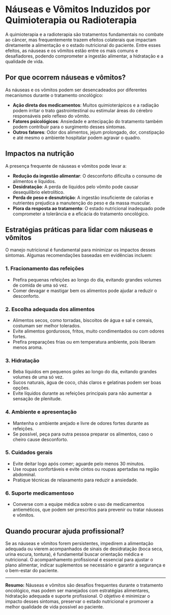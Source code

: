# Náuseas e Vômitos Induzidos por Quimioterapia ou Radioterapia

A quimioterapia e a radioterapia são tratamentos fundamentais no combate ao câncer, mas frequentemente trazem efeitos colaterais que impactam diretamente a alimentação e o estado nutricional do paciente. Entre esses efeitos, as náuseas e os vômitos estão entre os mais comuns e desafiadores, podendo comprometer a ingestão alimentar, a hidratação e a qualidade de vida.

## Por que ocorrem náuseas e vômitos?

As náuseas e os vômitos podem ser desencadeados por diferentes mecanismos durante o tratamento oncológico:

- **Ação direta dos medicamentos**: Muitos quimioterápicos e a radiação podem irritar o trato gastrointestinal ou estimular áreas do cérebro responsáveis pelo reflexo do vômito.
- **Fatores psicológicos**: Ansiedade e antecipação do tratamento também podem contribuir para o surgimento desses sintomas.
- **Outros fatores**: Odor dos alimentos, jejum prolongado, dor, constipação e até mesmo o ambiente hospitalar podem agravar o quadro.

## Impactos na nutrição

A presença frequente de náuseas e vômitos pode levar a:

- **Redução da ingestão alimentar**: O desconforto dificulta o consumo de alimentos e líquidos.
- **Desidratação**: A perda de líquidos pelo vômito pode causar desequilíbrio eletrolítico.
- **Perda de peso e desnutrição**: A ingestão insuficiente de calorias e nutrientes prejudica a manutenção do peso e da massa muscular.
- **Piora da resposta ao tratamento**: O estado nutricional inadequado pode comprometer a tolerância e a eficácia do tratamento oncológico.

## Estratégias práticas para lidar com náuseas e vômitos

O manejo nutricional é fundamental para minimizar os impactos desses sintomas. Algumas recomendações baseadas em evidências incluem:

### 1. Fracionamento das refeições

- Prefira pequenas refeições ao longo do dia, evitando grandes volumes de comida de uma só vez.
- Comer devagar e mastigar bem os alimentos pode ajudar a reduzir o desconforto.

### 2. Escolha adequada dos alimentos

- Alimentos secos, como torradas, biscoitos de água e sal e cereais, costumam ser melhor tolerados.
- Evite alimentos gordurosos, fritos, muito condimentados ou com odores fortes.
- Prefira preparações frias ou em temperatura ambiente, pois liberam menos aroma.

### 3. Hidratação

- Beba líquidos em pequenos goles ao longo do dia, evitando grandes volumes de uma só vez.
- Sucos naturais, água de coco, chás claros e gelatinas podem ser boas opções.
- Evite líquidos durante as refeições principais para não aumentar a sensação de plenitude.

### 4. Ambiente e apresentação

- Mantenha o ambiente arejado e livre de odores fortes durante as refeições.
- Se possível, peça para outra pessoa preparar os alimentos, caso o cheiro cause desconforto.

### 5. Cuidados gerais

- Evite deitar logo após comer; aguarde pelo menos 30 minutos.
- Use roupas confortáveis e evite cintos ou roupas apertadas na região abdominal.
- Pratique técnicas de relaxamento para reduzir a ansiedade.

### 6. Suporte medicamentoso

- Converse com a equipe médica sobre o uso de medicamentos antieméticos, que podem ser prescritos para prevenir ou tratar náuseas e vômitos.

## Quando procurar ajuda profissional?

Se as náuseas e vômitos forem persistentes, impedirem a alimentação adequada ou vierem acompanhados de sinais de desidratação (boca seca, urina escura, tontura), é fundamental buscar orientação médica e nutricional. O acompanhamento profissional é essencial para ajustar o plano alimentar, indicar suplementos se necessário e garantir a segurança e o bem-estar do paciente.

---

**Resumo:** Náuseas e vômitos são desafios frequentes durante o tratamento oncológico, mas podem ser manejados com estratégias alimentares, hidratação adequada e suporte profissional. O objetivo é minimizar o impacto desses sintomas, preservar o estado nutricional e promover a melhor qualidade de vida possível ao paciente.